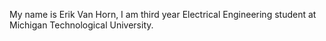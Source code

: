 
My name is Erik Van Horn, I am third year Electrical Engineering student at Michigan Technological University. 